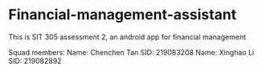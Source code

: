 # Financial-management-assistant
This is SIT 305 assessment 2, an android app for financial management


Squad members:
Name: Chenchen Tan 	SID: 219083208
Name: Xinghao Li 		SID: 219082892